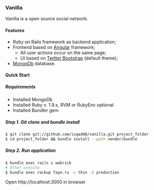 ### Vanilla

Vanilla is a open source social network.

#### Features

* Ruby on Rails framework as backend application;
* Frontend based on [Angular](http://angularjs.org) framework;
  * All user actions occur on the same page;
  * UI based on [Twitter Bootstrap](http://twitter.github.io/bootstrap/) (default theme);
* [MongoDb](http://mongodb.org) database.

#### Quick Start

##### Requirements

* Installed MongoDb
* Installed Ruby v. 1.9.x, RVM or RubyEnv optional
* Installed Bundler gem

##### Step 1. Git clone and bundle install

``` bash
$ git clone git://github.com/isqad88/vanilla.git project_folder
$ cd project_folder && bundle install --path vendor/bundle
```

##### Step 2. Run application

``` bash
$ bundle exec rails s webrick
# Other console
$ bundle exec rackup faye.ru -s thin -E production
```

Open http://localhost:3000 in browser